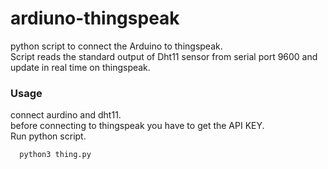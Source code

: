 # ardiuno-thingspeak
python script to connect the Arduino to thingspeak.<br />
Script reads the standard output of Dht11 sensor from serial port 9600 and update in real time on thingspeak.
### Usage
connect aurdino and dht11.<br />
before connecting to thingspeak you have to get the API KEY.<br />
Run python script.
```python 
  python3 thing.py
```

